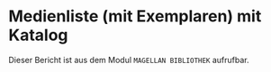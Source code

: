 ﻿# Medienliste (mit Exemplaren) mit Katalog

Dieser Bericht ist aus dem Modul `MAGELLAN BIBLIOTHEK` aufrufbar.